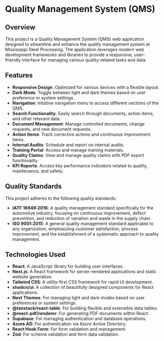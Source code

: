 # Quality Management System (QMS)

## Overview
This project is a Quality Management System (QMS) web application designed to streamline and enhance the quality management system at Mississippi Steel Processing. The application leverages modern web development frameworks and libraries to provide a responsive, user-friendly interface for managing various quality-related tasks and data.

## Features
- **Responsive Design**: Optimized for various devices with a flexible layout.
- **Dark Mode**: Toggle between light and dark themes based on user preference or system settings.
- **Navigation**: Intuitive navigation menu to access different sections of the QMS.
- **Search Functionality**: Easily search through documents, action items, and other relevant data.
- **Document Management**: Manage controlled documents, change requests, and new document requests.
- **Action Items**: Track corrective actions and continuous improvement items.
- **Internal Audits**: Schedule and report on internal audits.
- **Training Portal**: Access and manage training materials.
- **Quality Claims**: View and manage quality claims with PDF export functionality.
- **KPI Reports**: Access key performance indicators related to quality, maintenance, and safety.

## Quality Standards
This project adheres to the following quality standards:
- **IATF 16949:2016**: A quality management standard specifically for the automotive industry, focusing on continuous improvement, defect prevention, and reduction of variation and waste in the supply chain.
- **ISO 9001:2015**: A general quality management standard applicable to any organization, emphasizing customer satisfaction, process improvement, and the establishment of a systematic approach to quality management.

## Technologies Used
- **React**: A JavaScript library for building user interfaces.
- **Next.js**: A React framework for server-rendered applications and static website generation.
- **Tailwind CSS**: A utility-first CSS framework for rapid UI development.
- **shadcn/ui**: A collection of beautifully designed components for React applications.
- **Next Themes**: For managing light and dark modes based on user preferences or system settings.
- **@tanstack/react-table**: For building flexible and extensible data tables.
- **@react-pdf/renderer**: For generating PDF documents within React.
- **Supabase**: For managing authentication and database operations.
- **Azure AD**: For authentication via Azure Active Directory.
- **React Hook Form**: For form validation and management.
- **Zod**: For schema validation and form data validation.
